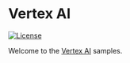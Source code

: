 # Vertex AI

[![License](https://img.shields.io/badge/License-Apache%202.0-blue.svg)](LICENSE)

Welcome to the [Vertex AI](https://cloud.google.com/vertex-ai/docs/) samples.


